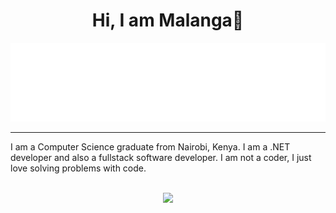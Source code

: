 
<h1 align="center" > Hi, I am Malanga👋</h1>

<p align="center">
<img src="header.svg" />
</p>

<hr/>


I am a Computer Science graduate from Nairobi, Kenya. I am a .NET developer and also a fullstack software developer. I am not a coder, I just love solving problems with code.

<div align="center">
<br/>
 <td>

 <tr><img src="https://github-readme-streak-stats.herokuapp.com/?user=sAndrin3&show_icons=true&locale=en&layout=compact&theme=tokyonight"/></tr>
<td>
</div>
